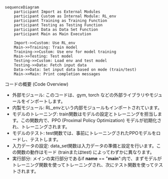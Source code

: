 ```mermaid
sequenceDiagram
    participant Import as External Modules
    participant Custom as Internal Module: RL_env
    participant Training as Training Function
    participant Testing as Testing Function
    participant Data as Data Set Function
    participant Main as Main Execution
    
    Import->>Custom: Use RL_env
    Main->>Training: Train model
    Training->>Custom: Use env for model training
    Main->>Testing: Test model
    Testing->>Custom: Load env and test model
    Testing->>Data: Fetch input data
    Data->>Data: Set input data based on mode (train/test)
    Main->>Main: Print completion messages

```

コードの概要 (Code Overview)  
- 外部モジュール: このコードは、gym, torch などの外部ライブラリやモジュールをインポートします。  
- 内製モジュール: RL_envという内部モジュールもインポートされています。  
- モデルのトレーニング: train関数はモデルの設定とトレーニングを担当します。この関数内で、PPO (Proximal Policy Optimization) モデルが初期化され、トレーニングされます。  
- モデルのテスト: test関数では、事前にトレーニングされたPPOモデルをロードし、テストします。  
- 入力データの設定: data_set関数は入力データの準備と設定を行います。この関数の動作はモード (trainまたはtest) によってわずかに異なります。  
- 実行部分: メインの実行部分であるif __name__ == "__main__":内で、まずモデルがトレーニング関数を使ってトレーニングされ、次にテスト関数を使ってテストされます。  
